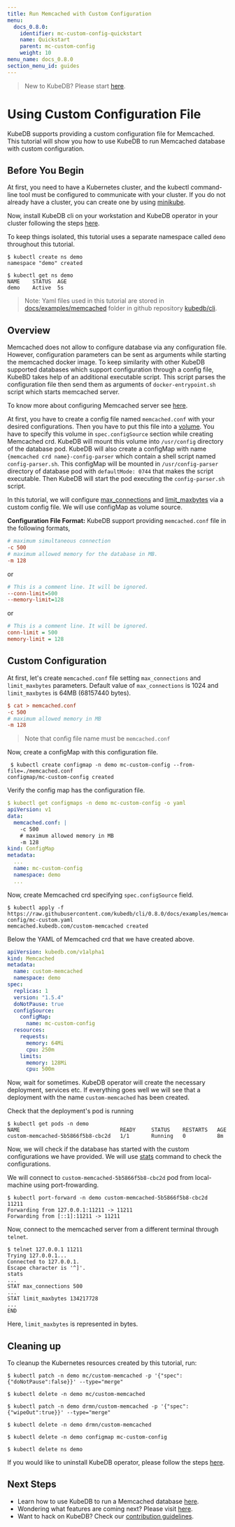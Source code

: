 ```yaml
---
title: Run Memcached with Custom Configuration
menu:
  docs_0.8.0:
    identifier: mc-custom-config-quickstart
    name: Quickstart
    parent: mc-custom-config
    weight: 10
menu_name: docs_0.8.0
section_menu_id: guides
---
```

> New to KubeDB? Please start [here](/docs/concepts/README.md).

# Using Custom Configuration File

KubeDB supports providing a custom configuration file for Memcached. This tutorial will show you how to use KubeDB to run Memcached database with custom configuration.

## Before You Begin

At first, you need to have a Kubernetes cluster, and the kubectl command-line tool must be configured to communicate with your cluster. If you do not already have a cluster, you can create one by using [minikube](https://github.com/kubernetes/minikube).

Now, install KubeDB cli on your workstation and KubeDB operator in your cluster following the steps [here](/docs/setup/install.md).

To keep things isolated, this tutorial uses a separate namespace called `demo` throughout this tutorial.

```console
$ kubectl create ns demo
namespace "demo" created

$ kubectl get ns demo
NAME    STATUS  AGE
demo    Active  5s
```

> Note: Yaml files used in this tutorial are stored in [docs/examples/memcached](https://github.com/kubedb/cli/tree/master/docs/examples/memcached) folder in github repository [kubedb/cli](https://github.com/kubedb/cli).

## Overview

Memcached does not allow to configure database via any configuration file. However, configuration parameters can be sent as arguments while starting the memcached docker image. To keep similarity with other KubeDB supported databases which support configuration through a config file, KubeBD takes help of an additional executable script. This script parses the configuration file then send them as arguments of `docker-entrypoint.sh` script which starts memcached server.

To know more about configuring Memcached server see [here](https://github.com/memcached/memcached/wiki/ConfiguringServer).

At first, you have to create a config file named `memcached.conf` with your desired configurations. Then you have to put this file into a [volume](https://kubernetes.io/docs/concepts/storage/volumes/). You have to specify this volume in `spec.configSource` section while creating Memcached crd. KubeDB will mount this volume into `/usr/config` directory of the database pod. KubeDB will also create a configMap with name `{memcached crd name}-config-parser` which contain a shell script named `config-parser.sh`. This configMap will be mounted in `/usr/config-parser` directory of database pod with `defaultMode: 0744` that makes the script executable. Then KubeDB will start the pod executing the `config-parser.sh` script.

In this tutorial, we will configure [max_connections](https://github.com/memcached/memcached/blob/ee171109b3afe1f30ff053166d205768ce635342/doc/protocol.txt#L672) and [limit_maxbytes](https://github.com/memcached/memcached/blob/ee171109b3afe1f30ff053166d205768ce635342/doc/protocol.txt#L720) via a custom config file. We will use configMap as volume source.

**Configuration File Format:**
KubeDB support providing `memcached.conf` file in the following formats,

```ini
# maximum simultaneous connection
-c 500
# maximum allowed memory for the database in MB.
-m 128
```

or

```ini
# This is a comment line. It will be ignored.
--conn-limit=500
--memory-limit=128
```

or

```ini
# This is a comment line. It will be ignored.
conn-limit = 500
memory-limit = 128
```

## Custom Configuration

At first, let's create `memcached.conf` file setting `max_connections` and `limit_maxbytes` parameters. Default value of `max_connections` is 1024 and `limit_maxbytes` is 64MB (68157440 bytes).

```ini
$ cat > memcached.conf
-c 500
# maximum allowed memory in MB
-m 128
```

> Note that config file name must be `memcached.conf`

Now, create a configMap with this configuration file.

```console
 $ kubectl create configmap -n demo mc-custom-config --from-file=./memcached.conf
configmap/mc-custom-config created
```

Verify the config map has the configuration file.

```yaml
$ kubectl get configmaps -n demo mc-custom-config -o yaml
apiVersion: v1
data:
  memcached.conf: |
    -c 500
    # maximum allowed memory in MB
    -m 128
kind: ConfigMap
metadata:
  ...
  name: mc-custom-config
  namespace: demo
  ...
```

Now, create Memcached crd specifying `spec.configSource` field.

```console
$ kubectl apply -f https://raw.githubusercontent.com/kubedb/cli/0.8.0/docs/examples/memcached/custom-config/mc-custom.yaml
memcached.kubedb.com/custom-memcached created
```

Below the YAML of Memcached crd that we have created above.

```yaml
apiVersion: kubedb.com/v1alpha1
kind: Memcached
metadata:
  name: custom-memcached
  namespace: demo
spec:
  replicas: 1
  version: "1.5.4"
  doNotPause: true
  configSource:
    configMap:
      name: mc-custom-config
  resources:
    requests:
      memory: 64Mi
      cpu: 250m
    limits:
      memory: 128Mi
      cpu: 500m
```

Now, wait for sometimes. KubeDB operator will create the necessary deployment, services etc. If everything goes well we will see that a deployment with the name `custom-memcached` has been created.

Check that the deployment's pod is running

```console
$ kubectl get pods -n demo
NAME                                READY     STATUS    RESTARTS   AGE
custom-memcached-5b5866f5b8-cbc2d   1/1       Running   0          8m
```

Now, we will check if the database has started with the custom configurations we have provided. We will use [stats](https://github.com/memcached/memcached/wiki/ConfiguringServer#inspecting-running-configuration) command to check the configurations.

We will connect to `custom-memcached-5b5866f5b8-cbc2d` pod from local-machine using port-frowarding.

```console
$ kubectl port-forward -n demo custom-memcached-5b5866f5b8-cbc2d  11211
Forwarding from 127.0.0.1:11211 -> 11211
Forwarding from [::1]:11211 -> 11211
```

Now, connect to the memcached server from a different terminal through `telnet`.

```console
$ telnet 127.0.0.1 11211
Trying 127.0.0.1...
Connected to 127.0.0.1.
Escape character is '^]'.
stats
...
STAT max_connections 500
...
STAT limit_maxbytes 134217728
...
END
```

Here, `limit_maxbytes` is represented in bytes.
## Cleaning up

To cleanup the Kubernetes resources created by this tutorial, run:

```console
$ kubectl patch -n demo mc/custom-memcached -p '{"spec":{"doNotPause":false}}' --type="merge"

$ kubectl delete -n demo mc/custom-memcached

$ kubectl patch -n demo drmn/custom-memcached -p '{"spec":{"wipeOut":true}}' --type="merge"

$ kubectl delete -n demo drmn/custom-memcached

$ kubectl delete -n demo configmap mc-custom-config

$ kubectl delete ns demo
```

If you would like to uninstall KubeDB operator, please follow the steps [here](/docs/setup/uninstall.md).

## Next Steps

- Learn how to use KubeDB to run a Memcached database [here](/docs/guides/memcached/README.md).
- Wondering what features are coming next? Please visit [here](/docs/roadmap.md).
- Want to hack on KubeDB? Check our [contribution guidelines](/docs/CONTRIBUTING.md).
